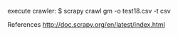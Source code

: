 execute crawler:
$ scrapy crawl gm -o test18.csv -t csv

References
http://doc.scrapy.org/en/latest/index.html

